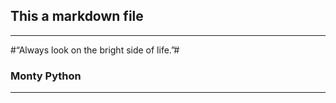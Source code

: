 ## This a markdown file ##
*****
#“Always look on the bright side of life.”#
### Monty Python ###

*******
